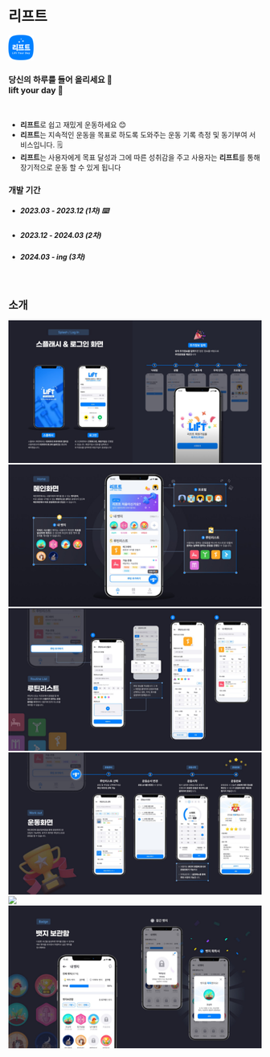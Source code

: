 # 리프트
<img src="./screenshot/lift_icon.png" style="width:10%;"/>

### 당신의 하루를 들어 올리세요 🔺 <br> lift your day 🚀
<br>

- **리프트**로 쉽고 재밌게 운동하세요 😊
- **리프트**는 지속적인 운동을 목표로 하도록 도와주는 운동 기록 측정 및 동기부여 서비스입니다. 🗒️
- **리프트**는 사용자에게 목표 달성과 그에 따른 성취감을 주고 사용자는 **리프트**를 통해 장기적으로 운동 할 수 있게 됩니다

### 개발 기간 
- ##### 2023.03 - 2023.12 (1차) ⌨️
- ##### 2023.12 - 2024.03 (2차)
- ##### 2024.03 - ing (3차)
	
<br>

## 소개
<div>
<img src="./screenshot/lift_design_1.jpg"/>
<img src="./screenshot/lift_design_2.jpg"/>
<img src="./screenshot/lift_design_3.jpg"/>
<img src="./screenshot/lift_design_4.jpg"/>
<img src="./screenshot/lift_design_5.jpg"/>
<img src="./screenshot/lift_design_6.jpg"/>
</div>


